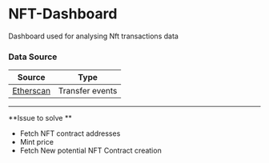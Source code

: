 # NFT-Dashboard


Dashboard used for analysing Nft transactions data 

### Data Source

|Source|Type|
|------|----|
|[Etherscan](https://etherscan.io/) |Transfer events|

***

**Issue to solve **

* Fetch NFT contract addresses
* Mint price 
* Fetch New potential NFT Contract creation
